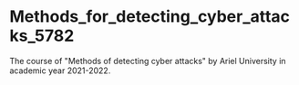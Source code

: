 # Methods_for_detecting_cyber_attacks_5782
The course of "Methods of detecting cyber attacks" by Ariel University in academic year 2021-2022.
